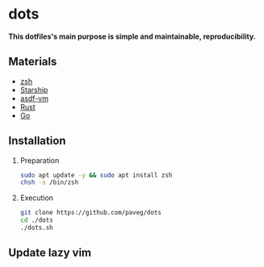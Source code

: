 # dots

**This dotfiles's main purpose is simple and maintainable, reproducibility.**

## Materials

- [zsh](https://www.zsh.org/)
- [Starship](https://starship.rs/)
- [asdf-vm](https://asdf-vm.com/)
- [Rust](https://www.rust-lang.org/)
- [Go](https://go.dev/)

## Installation

1. Preparation

   ```bash
   sudo apt update -y && sudo apt install zsh
   chsh -s /bin/zsh
   ```

2. Execution

   ```bash
   git clone https://github.com/paveg/dots
   cd ./dots
   ./dots.sh
   ```

## Update lazy vim
